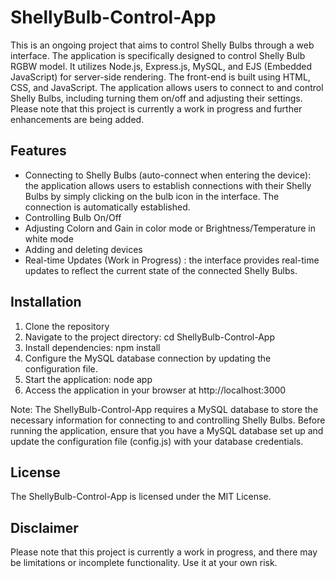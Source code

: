 # ShellyBulb-Control-App

This is an ongoing project that aims to control Shelly Bulbs through a web interface. The application is specifically designed to control Shelly Bulb RGBW model. It utilizes Node.js, Express.js, MySQL, and EJS (Embedded JavaScript) for server-side rendering. The front-end is built using HTML, CSS, and JavaScript. The application allows users to connect to and control Shelly Bulbs, including turning them on/off and adjusting their settings. Please note that this project is currently a work in progress and further enhancements are being added.

## Features

- Connecting to Shelly Bulbs (auto-connect when entering the device): the application allows users to establish connections with their Shelly Bulbs by simply clicking on the bulb icon in the interface. The connection is automatically established.
- Controlling Bulb On/Off
- Adjusting Colorn and Gain in color mode or Brightness/Temperature in white mode
- Adding and deleting devices
- Real-time Updates (Work in Progress) : the interface provides real-time updates to reflect the current state of the connected Shelly Bulbs.

## Installation

1. Clone the repository
2. Navigate to the project directory: cd ShellyBulb-Control-App
3. Install dependencies: npm install
4. Configure the MySQL database connection by updating the configuration file.
5. Start the application: node app
6. Access the application in your browser at http://localhost:3000

Note: The ShellyBulb-Control-App requires a MySQL database to store the necessary information for connecting to and controlling Shelly Bulbs. Before running the application, ensure that you have a MySQL database set up and update the configuration file (config.js) with your database credentials.

## License

The ShellyBulb-Control-App is licensed under the MIT License.

## Disclaimer

Please note that this project is currently a work in progress, and there may be limitations or incomplete functionality. Use it at your own risk.
